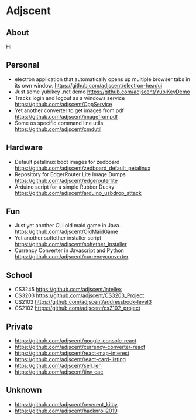 # Adjscent

## About
Hi

## Personal
- electron application that automatically opens up multiple browser tabs in its own window. https://github.com/adjscent/electron-headui
- Just some yubikey .net demo https://github.com/adjscent/YubiKeyDemo
- Tracks login and logout as a windows service https://github.com/adjscent/CppService
- Yet another converter to get images from pdf https://github.com/adjscent/imagefrompdf
- Some os specific command line utils https://github.com/adjscent/cmdutil
  
## Hardware
- Default petalinux boot images for zedboard https://github.com/adjscent/zedboard_default_petalinux
- Repository for EdgerRouter Lite Image Dumps https://github.com/adjscent/edgerouterlite
- Arduino script for a simple Rubber Ducky https://github.com/adjscent/arduino_usbdrop_attack

## Fun
- Just yet another CLI old maid game in Java. https://github.com/adjscent/OldMaidGame
- Yet another softether installer script https://github.com/adjscent/softether_installer
- Currency Converter in Javascript and Python https://github.com/adjscent/currencyconverter
  
## School
- CS3245 https://github.com/adjscent/intellex
- CS3203 https://github.com/adjscent/CS3203_Project
- CS2103 https://github.com/adjscent/addressbook-level3
- CS2102 https://github.com/adjscent/cs2102_project


## Private
- https://github.com/adjscent/google-console-react
- https://github.com/adjscent/currency-converter-react
- https://github.com/adjscent/react-map-interest
- https://github.com/adjscent/react-card-listing
- https://github.com/adjscent/sell_leh
- https://github.com/adjscent/tiny_cac


## Unknown
- https://github.com/adjscent/reverent_kilby
- https://github.com/adjscent/hacknroll2019